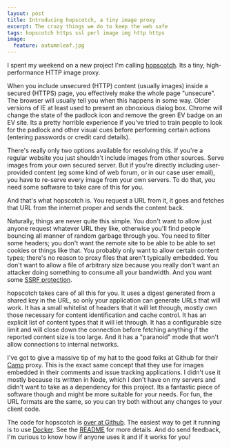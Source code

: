 ```yaml
---
layout: post
title: Introducing hopscotch, a tiny image proxy
excerpt: The crazy things we do to keep the web safe
tags: hopscotch https ssl perl image img http https
image:
  feature: autumnleaf.jpg
---
```


I spent my weekend on a new project I'm calling [hopscotch](https://github.com/robn/hopscotch). Its a tiny, high-performance HTTP image proxy.

When you include unsecured (HTTP) content (usually images) inside a secured (HTTPS) page, you effectively make the whole page "unsecure". The browser will usually tell you when this happens in some way. Older versions of IE at least used to present an obnoxious dialog box. Chrome will change the state of the padlock icon and remove the green EV badge on an EV site. Its a pretty horrible experience if you've tried to train people to look for the padlock and other visual cues before performing certain actions (entering passwords or credit card details).

There's really only two options available for resolving this. If you're a regular website you just shouldn't include images from other sources. Serve images from your own secured server. But if you're directly including user-provided content (eg some kind of web forum, or in our case user email), you have to re-serve every image from your own servers. To do that, you need some software to take care of this for you.

And that's what hopscotch is. You request a URL from it, it goes and fetches that URL from the internet proper and sends the content back.

Naturally, things are never quite this simple. You don't want to allow just anyone request whatever URL they like, otherwise you'll find people bouncing all manner of random garbage through you. You need to filter some headers; you don't want the remote site to be able to be able to set cookies or things like that. You probably only want to allow certain content types; there's no reason to proxy files that aren't typically embedded. You don't want to allow a file of arbitrary size because you really don't want an attacker doing something to consume all your bandwidth. And you want some [SSRF protection](http://robn.io/ssrf).

hopscotch takes care of all this for you. It uses a digest generated from a shared key in the URL, so only your application can generate URLs that will work. It has a small whitelist of headers that it will let through, mostly own those necessary for content identification and cache control. It has an explicit list of content types that it will let through. It has a configurable size limit and will close down the connection before fetching anything if the reported content size is too large. And it has a "paranoid" mode that won't allow connections to internal networks.

I've got to give a massive tip of my hat to the good folks at Github for their [Camo](https://github.com/atmos/camo) proxy. This is the exact same concept that they use for images embedded in their comments and issue tracking applications. I didn't use it mostly because its written in Node, which I don't have on my servers and didn't want to take as a dependency for this project. Its a fantastic piece of software though and might be more suitable for your needs. For fun, the URL formats are the same, so you can try both without any changes to your client code.

The code for hopscotch is [over at Github](https://github.com/robn/hopscotch). The easiest way to get it running is to use [Docker](https://www.docker.com/). See the [README](https://github.com/robn/hopscotch/blob/master/README.md) for more details. And do send feedback, I'm curious to know how if anyone uses it and if it works for you!
